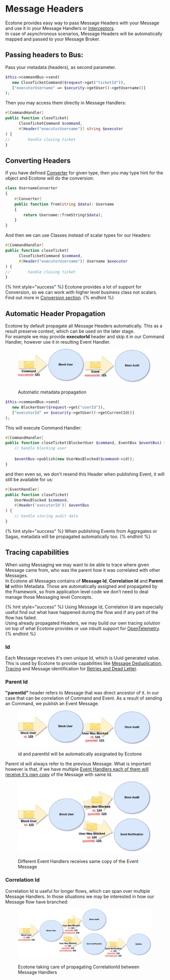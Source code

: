 # Message Headers

Ecotone provides easy way to pass Message Headers with your Message and use it in your Message Handlers or [Interceptors](interceptors.md).\
In case of asynchronous scenarios, Message Headers will be automatically mapped and passed to your Message Broker.

## Passing headers to Bus:

Pass your metadata (headers), as second parameter.

```php
$this->commandBus->send(
   new CloseTicketCommand($request->get("ticketId")),
   ["executorUsername" => $security->getUser()->getUsername()]
);
```

Then you may access them directly in Message Handlers:

```php
#[CommandHandler]
public function closeTicket(
      CloseTicketCommand $command, 
      #[Header("executorUsername")] string $executor
) {
//        handle closing ticket
}  
```

## Converting Headers

If you have defined [Converter](../../messaging/conversion/method-invocation.md#default-converters) for given type, then you may type hint for the object and Ecotone will do the conversion:

```php
class UsernameConverter
{
    #[Converter]
    public function from(string $data): Username
    {
        return Username::fromString($data);
    }    
}
```

And then we can use Classes instead of scalar types for our Headers:

```php
#[CommandHandler]
public function closeTicket(
      CloseTicketCommand $command, 
      #[Header("executorUsername")] Username $executor
) {
//        handle closing ticket
}
```

{% hint style="success" %}
Ecotone provides a lot of support for Conversion, so we can work with higher level business class not scalars. Find out more in [Conversion section](../../messaging/conversion/conversion/).
{% endhint %}

## Automatic Header Propagation

Ecotone by default propagate all Message Headers automatically. This as a result preserve context, which can be used on the later stage. \
For example we may provide **executorId** header and skip it in our Command Handler, however use it in resulting Event Handler.

<figure><img src="../../.gitbook/assets/store-audit.png" alt=""><figcaption><p>Automatic metadata propagation</p></figcaption></figure>

```php
$this->commandBus->send(
   new BlockerUser($request->get("userId")),
   ["executorId" => $security->getUser()->getCurrentId()]
);
```

This will execute Command Handler:

```php
#[CommandHandler]
public function closeTicket(BlockerUser $command, EventBus $eventBus) {
    // handle blocking user
    
    $eventBus->publish(new UserWasBlocked($command->id));
}
```

and then even so, we don't resend this Header when publishing Event, it will still be available for us:

```php
#[EventHandler]
public function closeTicket(
    UserWasBlocked $command, 
    #[Header('executorId')] $eventBus
) {
    // handle storing audit data
}
```

{% hint style="success" %}
When publishing Events from Aggregates or Sagas, metadata will be propagated automatically too.
{% endhint %}

## Tracing capabilities

When using Messaging we may want to be able to trace where given Message came from, who was the parent how it was correlated with other Messages. \
In Ecotone all Messages contains of **Message Id**, **Correlation Id** and **Parent Id** within Metadata. Those are automatically assigned and propagated by the Framework, so from application level code we don’t need to deal manage those Messaging level Concepts.

{% hint style="success" %}
Using Message Id, Correlation Id are especially useful find out what have happened during the flow and if any part of the flow has failed. \
Using already propagated Headers, we may build our own tracing solution on top of what Ecotone provides or use inbuilt support for [OpenTelemetry](../recovering-tracing-and-monitoring/opentelemetry-tracing-and-metrics.md).
{% endhint %}

### Id

Each Message receives it's own unique Id, which is Uuid generated value. This is used by Ecotone to provide capabilities like [Message Deduplication](../recovering-tracing-and-monitoring/resiliency/idempotent-consumer-deduplication.md), [Tracing](../recovering-tracing-and-monitoring/opentelemetry-tracing-and-metrics.md) and Message identification for [Retries and Dead Letter](../recovering-tracing-and-monitoring/resiliency/error-channel-and-dead-letter.md).

### Parent Id

**"parentId"** header refers to Message that was direct ancestor of it. In our case that can be correlation of Command and Event. As a result of sending an Command, we publish an Event Message.&#x20;

<figure><img src="../../.gitbook/assets/parent.png" alt=""><figcaption><p>id and parentId will be automatically assignated by Ecotone</p></figcaption></figure>

Parent id will always refer to the previous Message. What is important however is that, if we have multiple [Event Handlers each of them will receive it's own copy](../recovering-tracing-and-monitoring/message-handling-isolation.md) of the Message with same Id.

<figure><img src="../../.gitbook/assets/propagation.png" alt=""><figcaption><p>Different Event Handlers receives same copy of the Event Message</p></figcaption></figure>

### Correlation Id

Correlation Id is useful for longer flows, which can span over multiple Message Handlers. In those situations we may be interested in how our Message flow have branched:

<figure><img src="../../.gitbook/assets/correlation.png" alt=""><figcaption><p>Ecotone taking care of propagating CorrelationId between Message Handlers</p></figcaption></figure>
